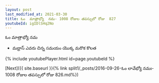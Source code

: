 ```yaml
---
layout: post
last_modified_at: 2021-03-30
title: ఓం  మాత్రాభ్యో  నమ- 1008 రోజుల తపస్సులో రోజు  827
youtubeId: igIDlSHq2No
---
```

 
 
ఓం  మాత్రాభ్యో  నమ  
 
 -  మథ్రాస్ ఎవరు చిన్న సమయం యొక్క మరొక కొలత 
 
  
 
  
 
 
 
 
 
 


{% include youtubePlayer.html id=page.youtubeId %}
 
[Next]({{ site.baseurl }}{% link  split1/_posts/2016-09-26-ఓం లావేభ్యో నమః- 1008 రోజుల తపస్సులో రోజు  826.md%})
 
